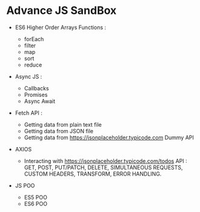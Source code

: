 # Advance JS SandBox

- ES6 Higher Order Arrays Functions :

  - forEach
  - filter
  - map
  - sort
  - reduce

- Async JS :

  - Callbacks
  - Promises
  - Async Await

- Fetch API :

  - Getting data from plain text file
  - Getting data from JSON file
  - Getting data from https://jsonplaceholder.typicode.com Dummy API

- AXIOS

  - Interacting with https://jsonplaceholder.typicode.com/todos API : GET, POST, PUT/PATCH, DELETE, SIMULTANEOUS REQUESTS, CUSTOM HEADERS, TRANSFORM, ERROR HANDLING.

- JS POO

  - ES5 POO
  - ES6 POO
